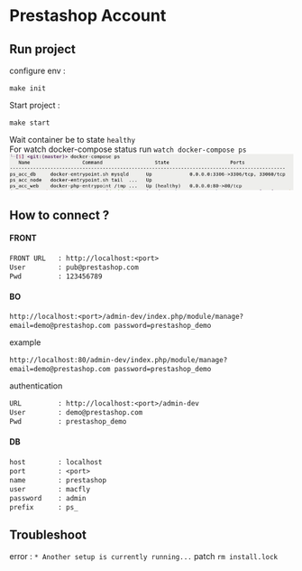 # Prestashop Account

## Run project

configure env :
```
make init
```

Start project :  
```
make start
```

Wait container be to state `healthy`  
For watch docker-compose status run `watch docker-compose ps`  
![](doc/healthy.png)

## How to connect ?

#### FRONT
```
FRONT URL   : http://localhost:<port>
User        : pub@prestashop.com  
Pwd         : 123456789  
```

#### BO
```
http://localhost:<port>/admin-dev/index.php/module/manage?email=demo@prestashop.com password=prestashop_demo
```
example
```
http://localhost:80/admin-dev/index.php/module/manage?email=demo@prestashop.com password=prestashop_demo
```

authentication
```
URL         : http://localhost:<port>/admin-dev  
User        : demo@prestashop.com  
Pwd         : prestashop_demo
```

#### DB
```
host        : localhost
port        : <port>
name        : prestashop  
user        : macfly  
password    : admin  
prefix      : ps_
```

## Troubleshoot
error : `* Another setup is currently running...` patch `rm install.lock`
